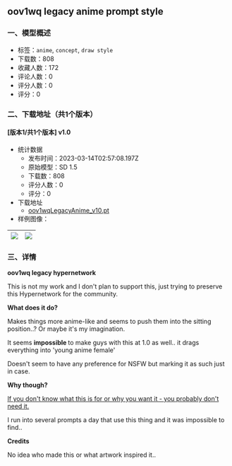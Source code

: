 ## oov1wq legacy anime prompt style
### 一、模型概述

- 标签：`anime`, `concept`, `draw style`
- 下载数：808
- 收藏人数：172
- 评论人数：0
- 评分人数：0
- 评分：0

### 二、下载地址（共1个版本）

#### [版本1/共1个版本] v1.0

- 统计数据
  - 发布时间：2023-03-14T02:57:08.197Z
  - 原始模型：SD 1.5
  - 下载数：808
  - 评分人数：0
  - 评分：0
- 下载地址
  - [oov1wqLegacyAnime_v10.pt](https://civitai.com/api/download/models/22869)
- 样例图像：

| <img src="https://image.civitai.com/xG1nkqKTMzGDvpLrqFT7WA/91184a4e-8336-466f-8b6b-39765ec88900/width=450/247355.jpeg" /> | <img src="https://image.civitai.com/xG1nkqKTMzGDvpLrqFT7WA/0b73e8ed-94eb-4772-5ca7-66303456ee00/width=450/247356.jpeg" /> |
| ---- | ---- |


### 三、详情
<p><strong>oov1wq legacy hypernetwork</strong></p><p>This is not my work and I don't plan to support this, just trying to preserve this Hypernetwork for the community.</p><p></p><p><strong>What does it do?</strong></p><p>Makes things more anime-like and seems to push them into the sitting position..? Or maybe it's my imagination.</p><p>It seems <strong>impossible </strong>to make guys with this at 1.0 as well.. it drags everything into 'young anime female' </p><p></p><p>Doesn't seem to have any preference for NSFW but marking it as such just in case.</p><p></p><p><strong>Why though?</strong></p><p><u>If you don't know what this is for or why you want it - you probably don't need it.</u></p><p></p><p>I run into several prompts a day that use this thing and it was impossible to find..</p><p></p><p><strong>Credits</strong></p><p>No idea who made this or what artwork inspired it..</p><p></p>
